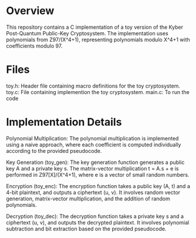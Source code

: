 # Overview
This repository contains a C implementation of a toy version of the Kyber Post-Quantum Public-Key Cryptosystem. The implementation uses polynomials from Z97/(X^4+1), representing polynomials modulo X^4+1 with coefficients modulo 97.
# Files
toy.h: Header file containing macro definitions for the toy cryptosystem.
toy.c: File containing implemention the toy cryptosystem.
main.c: To run the code
# Implementation Details
Polynomial Multiplication: The polynomial multiplication is implemented using a naive approach, where each coefficient is computed individually according to the provided pseudocode.

Key Generation (toy_gen): The key generation function generates a public key A and a private key s. The matrix-vector multiplication t = A.s + e is performed in Z97[X]/(X^4+1), where e is a vector of small random numbers.

Encryption (toy_enc): The encryption function takes a public key (A, t) and a 4-bit plaintext, and outputs a ciphertext (u, v). It involves random vector generation, matrix-vector multiplication, and the addition of random polynomials.

Decryption (toy_dec): The decryption function takes a private key s and a ciphertext (u, v), and outputs the decrypted plaintext. It involves polynomial subtraction and bit extraction based on the provided pseudocode.

